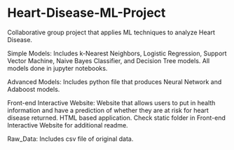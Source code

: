 # Heart-Disease-ML-Project
Collaborative group project that applies ML techniques to analyze Heart Disease.

Simple Models: Includes k-Nearest Neighbors, Logistic Regression, Support Vector Machine, Naive Bayes Classifier, and Decision Tree models. All models done in jupyter notebooks.

Advanced Models: Includes python file that produces Neural Network and Adaboost models.

Front-end Interactive Website: Website that allows users to put in health information and have a prediction of whether they are at risk for heart disease returned. HTML based application. Check static folder in Front-end Interactive Website for additional readme.

Raw_Data: Includes csv file of original data.
